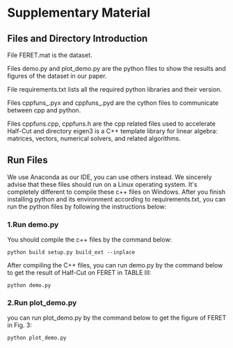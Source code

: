 # Supplementary Material

## Files and Directory Introduction

File FERET.mat is the dataset.

Files demo.py and plot_demo.py are the python files to show the results and figures of the dataset in our paper.

File requirements.txt lists all the required python libraries and their version.

Files cppfuns$\_$.pyx and cppfuns$\_$.pyd are the cython files to communicate between cpp and python.

Files cppfuns.cpp, cppfuns.h are the cpp related files used to accelerate Half-Cut and directory eigen3 is  a C++ template library for linear algebra: matrices, vectors, numerical solvers, and related algorithms.

## Run Files

We use Anaconda as our IDE, you can use others instead. We sincerely advise that these files should run on a Linux operating system. It's completely different  to compile these c++ files on Windows. After you finish installing python and its environment according to requirements.txt, you can run the python files by following the instructions below:

### 1.Run demo.py

You should compile the c++ files by the command below:

```
python build setup.py build_ext --inplace
```

After compiling the C++ files, you can run demo.py by the command below to get the result of Half-Cut on FERET in TABLE III:
```
python demo.py
```
### 2.Run plot_demo.py

you can run plot_demo.py by the command below to get the figure of FERET in Fig. 3:

```
python plot_demo.py
```

